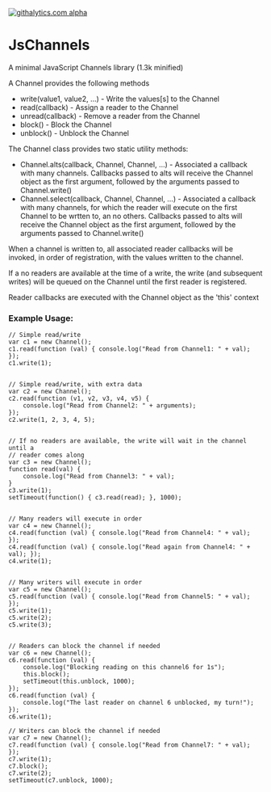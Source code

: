 [![githalytics.com alpha](https://cruel-carlota.pagodabox.com/04181d798dbf76e645a2ede82a6d1962 "githalytics.com")](http://githalytics.com/brophdawg11/JsChannels)

JsChannels
==========

A minimal JavaScript Channels library (1.3k minified)

A Channel provides the following methods
* write(value1, value2, ...) - Write the values[s] to the Channel
* read(callback) - Assign a reader to the Channel
* unread(callback) - Remove a reader from the Channel
* block() - Block the Channel
* unblock() - Unblock the Channel

The Channel class provides two static utility methods:
* Channel.alts(callback, Channel, Channel, ...) - Associated a callback with many channels. Callbacks passed to alts will receive the Channel object as the first argument, followed by the arguments passed to Channel.write()
* Channel.select(callback, Channel, Channel, ...) - Associated a callback with many channels, for which the reader will execute on the first Channel to be wrtten to, an no others.  Callbacks passed to alts will receive the Channel object as the first argument, followed by the arguments passed to Channel.write()

When a channel is written to, all associated reader callbacks will be invoked,
in order of registration, with the values written to the channel.

If a no readers are available at the time of a write, the write (and subsequent
writes) will be queued on the Channel until the first reader is registered.

Reader callbacks are executed with the Channel object as the 'this' context

### Example Usage:

    // Simple read/write
    var c1 = new Channel();
    c1.read(function (val) { console.log("Read from Channel1: " + val); });
    c1.write(1);


    // Simple read/write, with extra data
    var c2 = new Channel();
    c2.read(function (v1, v2, v3, v4, v5) {
        console.log("Read from Channel2: " + arguments);
    });
    c2.write(1, 2, 3, 4, 5);


    // If no readers are available, the write will wait in the channel until a
    // reader comes along
    var c3 = new Channel();
    function read(val) {
        console.log("Read from Channel3: " + val);
    }
    c3.write(1);
    setTimeout(function() { c3.read(read); }, 1000);


    // Many readers will execute in order
    var c4 = new Channel();
    c4.read(function (val) { console.log("Read from Channel4: " + val); });
    c4.read(function (val) { console.log("Read again from Channel4: " + val); });
    c4.write(1);


    // Many writers will execute in order
    var c5 = new Channel();
    c5.read(function (val) { console.log("Read from Channel5: " + val); });
    c5.write(1);
    c5.write(2);
    c5.write(3);


    // Readers can block the channel if needed
    var c6 = new Channel();
    c6.read(function (val) {
        console.log("Blocking reading on this channel6 for 1s");
        this.block();
        setTimeout(this.unblock, 1000);
    });
    c6.read(function (val) {
        console.log("The last reader on channel 6 unblocked, my turn!");
    });
    c6.write(1);

    // Writers can block the channel if needed
    var c7 = new Channel();
    c7.read(function (val) { console.log("Read from Channel7: " + val); });
    c7.write(1);
    c7.block();
    c7.write(2);
    setTimeout(c7.unblock, 1000);

